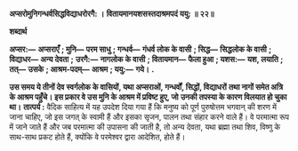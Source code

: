 **अप्सरोमुनिगन्धर्वसिद्धविद्याधरोरगै: ।** **वितायमानयशसस्तदाश्रमपदं ययु: ॥ २२॥** 

**शब्दार्थ** 

**अप्सर:—** **अप्सराएँ** **; मुनि—** **परम साधु** **; गन्धर्व—** **गंधर्व लोक के वासी** **; सिद्ध—** **सिद्धलोक के वासी** **; विद्याधर—** **अन्य देवता** **;** **उरगै:—** **नागलोक के वासी** **; वितायमान—** **फैला हुआ** **; यशस:—** **यश, लयाति** **; तत्—** **उसके** **; आश्रम-पदम्—** **आश्रम** **; ययु:—** **गये।** **.** 

**उस समय ये तीनों देव स्वर्गलोक के वासियों, यथा अप्सराओं, गन्धर्वों, सिद्धों, विद्याधरों** **तथा नागों समेत अत्रि के आश्रम पहुँचे। इस प्रकार वे उस मुनि के आश्रम में प्रविष्ट हुए, जो** **उनकी तपस्या के कारण विलयात हो चुका था।** **तात्पर्य :** वैदिक साहित्य में यह उपदेश दिया गया हैं कि मनुष्य को पूर्ण पुरुषोत्तम भगवान् की शरण में जाना चाहिए, जो इस जगत् के स्वामी हैं और इसका सृजन, पालन तथा संहार करने वाले हैं। वे परमात्मा रूप में जाने जाते हैं और जब परमात्मा की उपासना की जाती है, तो अन्य देवता, यथा ब्रह्मा तथा शिव, विष्णु के साथ-साथ प्रकट होते हैं, क्योंकि वे परमेश्वर द्वारा आदेशित, होते हैं।  